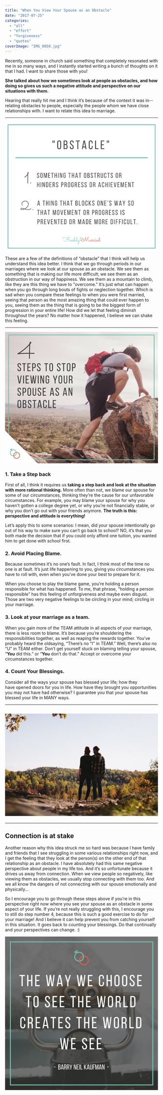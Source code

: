 ```yaml
---
title: "When You View Your Spouse as an Obstacle"
date: "2017-07-25"
categories: 
  - "all"
  - "effort"
  - "forgiveness"
  - "quotes"
coverImage: "IMG_0050.jpg"
---
```


Recently, someone in church said something that completely resonated with me in so many ways, and I instantly started writing a bunch of thoughts on it that I had. I want to share those with you!

**She talked about how we sometimes look at people as obstacles, and how doing so gives us such a negative attitude and perspective on our situations with them.**  

Hearing that really hit me and I think it’s because of the context it was in--relating obstacles to people, especially the people whom we have close relationships with. I want to relate this idea to marriage.

* * *

![obstacles, overcoming obstacles, overcoming obstacles in marriage, looking at people as obstacles, people are not obstacles, your spouse is not an obstacle, don't look at people as obstacles, how to not see people as obstacles, husband is obstacle, wife is obstacle, marriage advice, marriage help](/images/OBSTACLE.png)

These are a few of the definitions of “obstacle” that I think will help us understand this idea better. I think that we go through periods in our marriages where we look at our spouse as an obstacle. We see them as something that is making our life more difficult; we see them as an obstruction in our way of happiness. We see them as a mountain to climb, like they are this thing we have to "overcome." It’s just what can happen when you go through long bouts of fights or neglection together. Which is sad when you compare these feelings to when you were first married, seeing that person as the most amazing thing that could ever happen to you, seeing them as the thing that is going to be the biggest form of progression in your entire life! How did we let that feeling diminsh throughout the years? No matter how it happened, I believe we can shake this feeling.

* * *

![obstacles, overcoming obstacles, overcoming obstacles in marriage, looking at people as obstacles, people are not obstacles, your spouse is not an obstacle, don't look at people as obstacles, how to not see people as obstacles, husband is obstacle, wife is obstacle, marriage advice, marriage help](/images/4-steps-to-stop-viewing-your-spouse-as-an-obstacle-1.png)

### 1\. Take a Step back

First of all, I think it requires us **taking a step back and look at the situation with more rational thinking.** More often than not, we blame our spouse for some of our circumstances, thinking they’re the cause for our unfavorable circumstances. For example, you may blame your spouse for why you haven’t gotten a college degree yet, or why you’re not financially stable, or why you don’t go out with your friends anymore. **The truth is this: perspective and attitude is everything!**

Let’s apply this to some scenarios: I mean, did your spouse intentionally go out of his way to make sure you can’t go back to school? NO, it’s that you both made the decision that if you could only afford one tuition, you wanted him to get done with school first.

### 2\. Avoid Placing Blame.

Because sometimes it’s no one’s fault. In fact, I think most of the time no one is at fault. It’s just life happening to you, giving you circumstances you have to roll with, even when you’ve done your best to prepare for it.

When you choose to play the blame game, you’re holding a person responsible for what has happened. To me, that phrase, “holding a person responsible” has this feeling of unforgiveness and maybe even disgust. Those are two very negative feelings to be circling in your mind; circling in your marriage.

### 3\. Look at your marriage as a team.

When you gain more of the TEAM attitude in all aspects of your marriage, there is less room to blame. It’s because you’re shouldering the responsibilities together, as well as reaping the rewards together. You’ve probably heard the oldsaying, “There’s no “I” in TEAM.” Well, there’s also no “U” in TEAM either. Don’t get yourself stuck on blaming telling your spouse, “**You** did this.” or “**You** don’t do that.” Accept or overcome your circumstances together.

### 4\. Count Your Blessings.

Consider all the ways your spouse has blessed your life; how they have opened doors for you in life. How have they brought you opportunities you may not have had otherwise? I guarantee you that your spouse has blessed your life in MANY ways.

* * *

## ![obstacles, overcoming obstacles, overcoming obstacles in marriage, looking at people as obstacles, people are not obstacles, your spouse is not an obstacle, don't look at people as obstacles, how to not see people as obstacles, husband is obstacle, wife is obstacle, marriage advice, marriage help](/images/anita-peeples-38698.jpg)

* * *

## Connection is at stake

Another reason why this idea struck me so hard was because I have family and friends that I see struggling in some various relationships right now, and I get the feeling that they look at the person(s) on the other end of that relationship as an obstacle. I have absolutely had this same negative perspective about people in my life too. And it’s so unfortunate because it drives us away from connection. When we view people so negatively, like viewing them as obstacles, we usually stop connecting with them too. And we all know the dangers of not connecting with our spouse emotionally and physically…

So I encourage you to go through these steps above if you’re in this perspective right now where you see your spouse as an obstacle in some aspect of your life. If you’re not really struggling with this, I encourage you to still do step number 4, because this is such a good exercise to do for your marriage! And I believe it can help prevent you from catching yourself in this situation. It goes back to counting your blessings. Do that continually and your perspectives can change. :)

![obstacles, overcoming obstacles, overcoming obstacles in marriage, looking at people as obstacles, people are not obstacles, your spouse is not an obstacle, don't look at people as obstacles, how to not see people as obstacles, husband is obstacle, wife is obstacle, marriage advice, marriage help](/images/Copy-of-the-way-we-choose-to-see-the-world.png)
